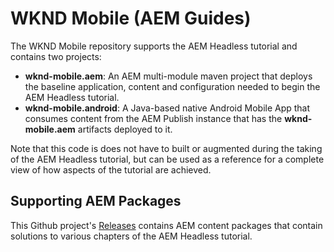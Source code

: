 # WKND Mobile (AEM Guides)

The WKND Mobile repository supports the AEM Headless tutorial and contains two projects:

* **wknd-mobile.aem**: An AEM multi-module maven project that deploys the baseline application, content and configuration needed to begin the AEM Headless tutorial.
* **wknd-mobile.android**: A Java-based native Android Mobile App that consumes content from the AEM Publish instance that has the **wknd-mobile.aem** artifacts deployed to it.

Note that this code is does not have to built or augmented during the taking of the AEM Headless tutorial, but can be used as a reference for a complete view of how aspects of the tutorial are achieved.

## Supporting AEM Packages

This Github project's [Releases](https://github.com/adobe/aem-guides-wknd-mobile/releases/) contains AEM content packages that contain solutions to various chapters of the AEM Headless tutorial.
